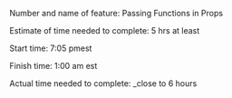 Number and name of feature: Passing Functions in Props

Estimate of time needed to complete: 5 hrs at least

Start time: 7:05 pmest

Finish time: 1:00 am est

Actual time needed to complete: _close to 6 hours